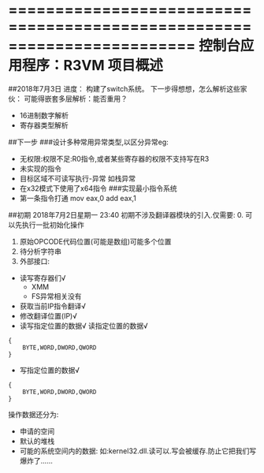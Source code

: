 ﻿========================================================================
    控制台应用程序：R3VM 项目概述
========================================================================


##2018年7月3日
进度：
构建了switch系统。
下一步得想想，怎么解析这些家伙：
可能得嵌套多层解析：能否重用？
- 16进制数字解析
- 寄存器类型解析 

##下一步
###设计多种常用异常类型,以区分异常eg:
- 无权限:权限不足:R0指令,或者某些寄存器的权限不支持写在R3
- 未实现的指令
- 目标区域不可读写执行-异常
如栈异常
- 在x32模式下使用了x64指令
###实现最小指令系统
- 第一条指令打通
mov eax,0
add eax,1



##初期
2018年7月2日星期一 23:40
初期不涉及翻译器模块的引入.仅需要:
0. 可以先执行一批初始化操作
1. 原始OPCODE代码位置(可能是数组)可能多个位置
2. 待分析字符串
3. 外部接口:
- 读写寄存器们√
    - XMM
    - FS异常相关没有
- 获取当前IP指令翻译√
- 修改翻译位置(IP)√
- 读写指定位置的数据√
读指定位置的数据√
```
{
    BYTE,WORD,DWORD,QWORD
}
```
- 写指定位置的数据√
```
{
    BYTE,WORD,DWORD,QWORD
}
```

操作数据还分为:
- 申请的空间
- 默认的堆栈
- 可能的系统空间内的数据:
如:kernel32.dll.读可以.写会被缓存.防止它把我们写爆炸了......